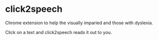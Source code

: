 click2speech
===============

Chrome extension to help the visually imparied and those with dyslexia.

Click on a text and click2speech reads it out to you.